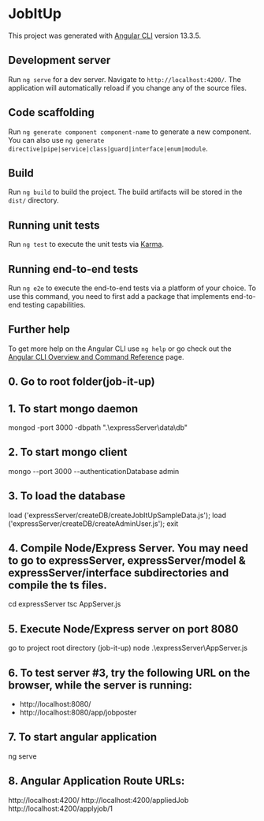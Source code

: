 # JobItUp

This project was generated with [Angular CLI](https://github.com/angular/angular-cli) version 13.3.5.

## Development server

Run `ng serve` for a dev server. Navigate to `http://localhost:4200/`. The application will automatically reload if you change any of the source files.

## Code scaffolding

Run `ng generate component component-name` to generate a new component. You can also use `ng generate directive|pipe|service|class|guard|interface|enum|module`.

## Build

Run `ng build` to build the project. The build artifacts will be stored in the `dist/` directory.

## Running unit tests

Run `ng test` to execute the unit tests via [Karma](https://karma-runner.github.io).

## Running end-to-end tests

Run `ng e2e` to execute the end-to-end tests via a platform of your choice. To use this command, you need to first add a package that implements end-to-end testing capabilities.

## Further help

To get more help on the Angular CLI use `ng help` or go check out the [Angular CLI Overview and Command Reference](https://angular.io/cli) page.


## 0. Go to root folder(job-it-up)

## 1. To start mongo daemon 
mongod -port 3000 -dbpath ".\expressServer\data\db"

## 2. To start mongo client
mongo --port 3000 --authenticationDatabase admin

## 3. To load the database
load ('expressServer/createDB/createJobItUpSampleData.js');
load ('expressServer/createDB/createAdminUser.js');
exit

## 4. Compile Node/Express Server.  You may need to go to expressServer, expressServer/model & expressServer/interface subdirectories and compile the ts files.
cd expressServer
tsc AppServer.js

## 5. Execute Node/Express server on port 8080
go to project root directory (job-it-up)
node .\expressServer\AppServer.js 

## 6. To test server #3, try the following URL on the browser, while the server is running:
* http://localhost:8080/
* http://localhost:8080/app/jobposter

## 7. To start angular application
ng serve

## 8. Angular Application Route URLs:
http://localhost:4200/
http://localhost:4200/appliedJob
http://localhost:4200/applyjob/1